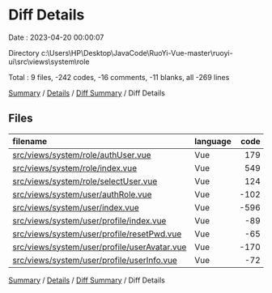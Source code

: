 # Diff Details

Date : 2023-04-20 00:00:07

Directory c:\\Users\\HP\\Desktop\\JavaCode\\RuoYi-Vue-master\\ruoyi-ui\\src\\views\\system\\role

Total : 9 files,  -242 codes, -16 comments, -11 blanks, all -269 lines

[Summary](results.md) / [Details](details.md) / [Diff Summary](diff.md) / Diff Details

## Files
| filename | language | code | comment | blank | total |
| :--- | :--- | ---: | ---: | ---: | ---: |
| [src/views/system/role/authUser.vue](/src/views/system/role/authUser.vue) | Vue | 179 | 15 | 5 | 199 |
| [src/views/system/role/index.vue](/src/views/system/role/index.vue) | Vue | 549 | 49 | 7 | 605 |
| [src/views/system/role/selectUser.vue](/src/views/system/role/selectUser.vue) | Vue | 124 | 13 | 2 | 139 |
| [src/views/system/user/authRole.vue](/src/views/system/user/authRole.vue) | Vue | -102 | -10 | -5 | -117 |
| [src/views/system/user/index.vue](/src/views/system/user/index.vue) | Vue | -596 | -67 | -7 | -670 |
| [src/views/system/user/profile/index.vue](/src/views/system/user/profile/index.vue) | Vue | -89 | 0 | -3 | -92 |
| [src/views/system/user/profile/resetPwd.vue](/src/views/system/user/profile/resetPwd.vue) | Vue | -65 | -1 | -3 | -69 |
| [src/views/system/user/profile/userAvatar.vue](/src/views/system/user/profile/userAvatar.vue) | Vue | -170 | -14 | -4 | -188 |
| [src/views/system/user/profile/userInfo.vue](/src/views/system/user/profile/userInfo.vue) | Vue | -72 | -1 | -3 | -76 |

[Summary](results.md) / [Details](details.md) / [Diff Summary](diff.md) / Diff Details